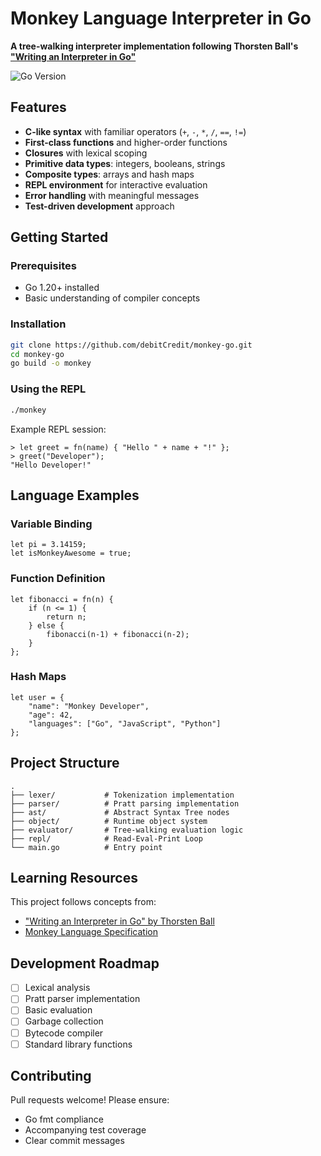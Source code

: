 # Monkey Language Interpreter in Go

**A tree-walking interpreter implementation following Thorsten Ball's ["Writing an Interpreter in Go"](https://interpreterbook.com/)**

![Go Version](https://img.shields.io/badge/Go-1.20%2B-blue)

## Features
- **C-like syntax** with familiar operators (`+`, `-`, `*`, `/`, `==`, `!=`)
- **First-class functions** and higher-order functions
- **Closures** with lexical scoping
- **Primitive data types**: integers, booleans, strings
- **Composite types**: arrays and hash maps
- **REPL environment** for interactive evaluation
- **Error handling** with meaningful messages
- **Test-driven development** approach

## Getting Started

### Prerequisites
- Go 1.20+ installed
- Basic understanding of compiler concepts

### Installation
```bash
git clone https://github.com/debitCredit/monkey-go.git
cd monkey-go
go build -o monkey
```

### Using the REPL
```bash
./monkey
```

Example REPL session:
```monkey
> let greet = fn(name) { "Hello " + name + "!" };
> greet("Developer");
"Hello Developer!"
```

## Language Examples

### Variable Binding
```monkey
let pi = 3.14159;
let isMonkeyAwesome = true;
```

### Function Definition
```monkey
let fibonacci = fn(n) {
    if (n <= 1) {
        return n;
    } else {
        fibonacci(n-1) + fibonacci(n-2);
    }
};
```

### Hash Maps
```monkey
let user = {
    "name": "Monkey Developer",
    "age": 42,
    "languages": ["Go", "JavaScript", "Python"]
};
```

## Project Structure
```
.
├── lexer/           # Tokenization implementation
├── parser/          # Pratt parsing implementation
├── ast/             # Abstract Syntax Tree nodes
├── object/          # Runtime object system
├── evaluator/       # Tree-walking evaluation logic
├── repl/            # Read-Eval-Print Loop
└── main.go          # Entry point
```

## Learning Resources
This project follows concepts from:
- ["Writing an Interpreter in Go" by Thorsten Ball](https://interpreterbook.com/)
- [Monkey Language Specification](https://interpreterbook.com/#the-monkey-language)

## Development Roadmap
- [ ] Lexical analysis
- [ ] Pratt parser implementation
- [ ] Basic evaluation
- [ ] Garbage collection
- [ ] Bytecode compiler
- [ ] Standard library functions

## Contributing
Pull requests welcome! Please ensure:
- Go fmt compliance
- Accompanying test coverage
- Clear commit messages
